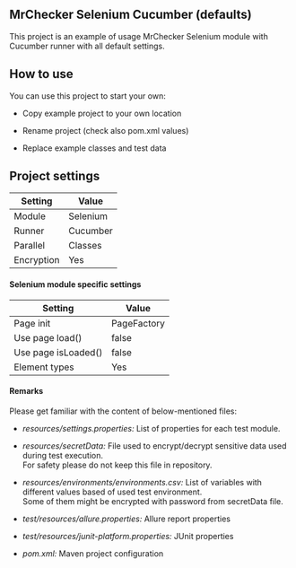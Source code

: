 MrChecker Selenium Cucumber (defaults)
-------------------

This project is an example of usage MrChecker Selenium module with Cucumber runner with all default settings.

## How to use

You can use this project to start your own:

* Copy example project to your own location

* Rename project (check also pom.xml values)

* Replace example classes and test data

## Project settings

| Setting    | Value    |
|------------|----------|
| Module     | Selenium |
| Runner     | Cucumber |
| Parallel   | Classes  |
| Encryption | Yes      |

#### Selenium module specific settings

| Setting             | Value       |  
|---------------------|-------------|
| Page init           | PageFactory | 
| Use page load()     | false       |  
| Use page isLoaded() | false       | 
| Element types       | Yes         |

#### Remarks

Please get familiar with the content of below-mentioned files:

* *resources/settings.properties:* List of properties for each test module.

* *resources/secretData:* File used to encrypt/decrypt sensitive data used during test execution. \
For safety please do not keep this file in repository.

* *resources/environments/environments.csv:* List of variables with different values based of used test environment. \
Some of them might be encrypted with password from secretData file.

* *test/resources/allure.properties:* Allure report properties

* *test/resources/junit-platform.properties:* JUnit properties

* *pom.xml:* Maven project configuration
